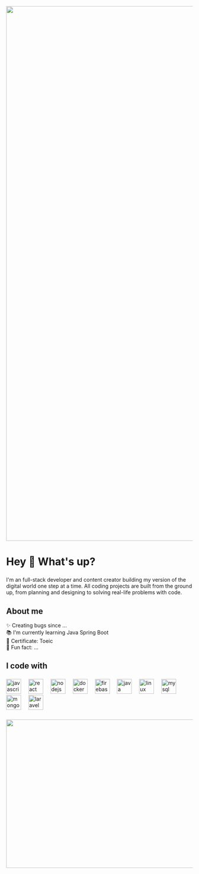 
<img align="center" width="1440" src="https://64.media.tumblr.com/63e1cc6b01473569225516f6d0819c86/f97d3c60ef5a1d28-43/s1280x1920/cb18505f1cff092155000aca8059673f38cbdd22.gif"  />

###

<h1 align="left">Hey 👋 What's up?</h1>

###

<p align="left">
  I'm an full-stack developer and content creator building my version of the digital world one step at a time. All coding projects are built from the ground up, from planning and designing to solving real-life problems with code.
</p>

###

<h2 align="left">About me</h2>



<p align="left">✨ Creating bugs since ...<br>📚 I'm currently learning Java Spring Boot<br>🎯 Certificate: Toeic <br>🎲 Fun fact: ...</p>

###

<h2 align="left">I code with</h2>

###

<div align="left">
  <img src="https://cdn.jsdelivr.net/gh/devicons/devicon/icons/javascript/javascript-original.svg" height="40" alt="javascript logo"  />
  <img width="12" />
  <img src="https://cdn.jsdelivr.net/gh/devicons/devicon/icons/react/react-original.svg" height="40" alt="react logo"  />
  <img width="12" />
  <img src="https://cdn.jsdelivr.net/gh/devicons/devicon/icons/nodejs/nodejs-original.svg" height="40" alt="nodejs logo"  />
  <img width="12" />
  <img src="https://cdn.jsdelivr.net/gh/devicons/devicon/icons/docker/docker-original.svg" height="40" alt="docker logo"  />
  <img width="12" />
  <img src="https://cdn.jsdelivr.net/gh/devicons/devicon/icons/firebase/firebase-plain.svg" height="40" alt="firebase logo"  />
  <img width="12" />
  <img src="https://cdn.jsdelivr.net/gh/devicons/devicon/icons/java/java-original.svg" height="40" alt="java logo"  />
  <img width="12" />
  <img src="https://cdn.jsdelivr.net/gh/devicons/devicon/icons/linux/linux-original.svg" height="40" alt="linux logo"  />
  <img width="12" />
  <img src="https://cdn.jsdelivr.net/gh/devicons/devicon/icons/mysql/mysql-original.svg" height="40" alt="mysql logo"  />
  <img width="12" />
  <img src="https://cdn.jsdelivr.net/gh/devicons/devicon/icons/mongodb/mongodb-original.svg" height="40" alt="mongodb logo"  />
  <img width="12" />
  <img src="https://cdn.jsdelivr.net/gh/devicons/devicon/icons/laravel/laravel-original.svg" height="40" alt="laravel logo"  />
</div>

###

<img align="center" width="1440" height="400" src="https://media0.giphy.com/media/v1.Y2lkPTc5MGI3NjExN3pzNmZ1a3Y0YmFiNjExd2gxemxzbmJ2OHg3ZTFiNnd3MTllcmNsNyZlcD12MV9pbnRlcm5hbF9naWZfYnlfaWQmY3Q9Zw/13cqvMx0yH3eko/giphy.webp"  />

